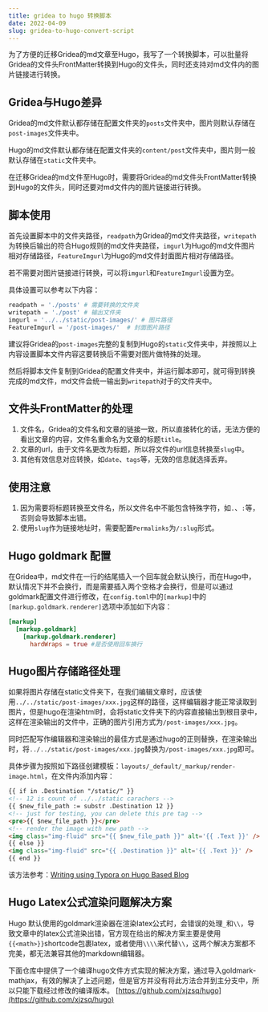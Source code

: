 ```yaml
---
title: gridea to hugo 转换脚本
date: 2022-04-09
slug: gridea-to-hugo-convert-script
---
```

为了方便的迁移Gridea的md文章至Hugo，我写了一个转换脚本，可以批量将Gridea的文件头FrontMatter转换到Hugo的文件头，同时还支持对md文件内的图片链接进行转换。

## Gridea与Hugo差异
Gridea的md文件默认都存储在配置文件夹的`posts`文件夹中，图片则默认存储在`post-images`文件夹中。

Hugo的md文件默认都存储在配置文件夹的`content/post`文件夹中，图片则一般默认存储在`static`文件夹中。

在迁移Gridea的md文件至Hugo时，需要将Gridea的md文件头FrontMatter转换到Hugo的文件头，同时还要对md文件内的图片链接进行转换。
## 脚本使用
首先设置脚本中的文件夹路径，`readpath`为Gridea的md文件夹路径，`writepath`为转换后输出的符合Hugo规则的md文件夹路径，`imgurl`为Hugo的md文件图片相对存储路径，`FeatureImgurl`为Hugo的md文件封面图片相对存储路径。

若不需要对图片链接进行转换，可以将`imgurl`和`FeatureImgurl`设置为空。

具体设置可以参考以下内容：
```python
readpath = './posts' # 需要转换的文件夹
writepath = './post' # 输出文件夹
imgurl = '../../static/post-images/' # 图片路径
FeatureImgurl = '/post-images/'  # 封面图片路径
```

建议将Gridea的`post-images`完整的复制到Hugo的`static`文件夹中，并按照以上内容设置脚本文件内容这要转换后不需要对图片做特殊的处理。

然后将脚本文件复制到Gridea的配置文件夹中，并运行脚本即可，就可得到转换完成的md文件，md文件会统一输出到`writepath`对于的文件夹中。
## 文件头FrontMatter的处理
1. 文件名，Gridea的文件名和文章的链接一致，所以直接转化的话，无法方便的看出文章的内容，文件名重命名为文章的标题`title`。
2. 文章的url，由于文件名更改为标题，所以将文件的url信息转换至`slug`中。
3. 其他有效信息对应转换，如`date`、`tags`等，无效的信息就选择丢弃。

## 使用注意
1. 因为需要将标题转换至文件名，所以文件名中不能包含特殊字符，如`.`、`:`等，否则会导致脚本出错。
2. 使用`slug`作为链接地址时，需要配置`Permalinks`为`/:slug`形式。

## Hugo goldmark 配置
在Gridea中，md文件在一行的结尾插入一个回车就会默认换行，而在Hugo中，默认情况下并不会换行，而是需要插入两个空格才会换行，但是可以通过goldmark配置文件进行修改，在`config.toml`中的`[markup]`中的`[markup.goldmark.renderer]`选项中添加如下内容：
```toml
[markup]
  [markup.goldmark]
    [markup.goldmark.renderer]
      hardWraps = true #是否使用回车换行
```

## Hugo图片存储路径处理
如果将图片存储在static文件夹下，在我们编辑文章时，应该使用`../../static/post-images/xxx.jpg`这样的路径，这样编辑器才能正常读取到图片，但是hugo在渲染html时，会将static文件夹下的内容直接输出到根目录中，这样在渲染输出的文件中，正确的图片引用方式为`/post-images/xxx.jpg`。

同时匹配写作编辑器和渲染输出的最佳方式是通过hugo的正则替换，在渲染输出时，将`../../static/post-images/xxx.jpg`替换为`/post-images/xxx.jpg`即可。

具体步骤为按照如下路径创建模板：`layouts/_default/_markup/render-image.html`，在文件内添加内容：
```html
{{ if in .Destination "/static/" }}
<!-- 12 is count of ../../static carachers -->
{{ $new_file_path := substr .Destination 12 }}
<!-- just for testing, you can delete this pre tag -->
<pre>{{ $new_file_path }}</pre>
<!-- render the image with new path -->
<img class="img-fluid" src="{{ $new_file_path }}" alt='{{ .Text }}' />
{{ else }}
<img class="img-fluid" src="{{ .Destination }}" alt='{{ .Text }}' />
{{ end }}
```
该方法参考：[Writing using Typora on Hugo Based Blog](https://medium.com/@ardianta/writing-using-typora-on-hugo-based-blog-a1be8500774a)

## Hugo Latex公式渲染问题解决方案
Hugo 默认使用的goldmark渲染器在渲染latex公式时，会错误的处理`_`和`\\`，导致文章中的latex公式渲染出错，官方现在给出的解决方案主要是使用`{{<math>}}`shortcode包裹latex，或者使用`\\\\`来代替`\\`，这两个解决方案都不完美，都无法兼容其他的markdown编辑器。

下面仓库中提供了一个编译hugo文件方式实现的解决方案，通过导入goldmark-mathjax，有效的解决了上述问题，但是官方并没有将此方法合并到主分支中，所以只能下载经过修改的编译版本。
[https://github.com/xjzsq/hugo](https://github.com/xjzsq/hugo)

